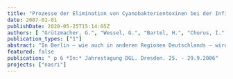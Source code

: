 ```yaml
---
title: "Prozesse der Elimination von Cyanobakterientoxinen bei der Infiltration"
date: 2007-01-01
publishDate: 2020-05-25T15:14:05Z
authors: [ "Grützmacher, G.", "Wessel, G.", "Bartel, H.", "Chorus, I." ]
publication_types: ["1"]
abstract: "In Berlin – wie auch in anderen Regionen Deutschlands – wird ein Großteil des Trinkwassers durch Uferfiltration gewonnen. Durch eine Untergrundpassage mit einer Dauer von meist mehreren Wochen erhält es eine Aufreinigung, die den Aufwand der konventionellen Trinkwasseraufbereitung verringert und eine zusätzliche Barriere gegenüber Schadstoffen darstellt (Kühn 2001). Das Ziel eines interdisziplinären Forschungsvorhabens mit dem Titel NASRI (Natural and Artificial Systems for Recharge and Infiltration) war, die Reinigungsprozesse für verschiedenste Substanzen zu ermitteln und Empfehlungen für das zukünftige Wassermanagement in Berlin abzuleiten (Fritz 2003). Aufgabe der Arbeitsgruppe des Umweltbundesamtes war dabei zu klären, wie wirksam Microcystinen (MCYST) als wichtigste Gruppe der Cyanobakterientoxine durch die Bodenpassage eliminiert werden. Im Folgenden werden einige Schlüsselergebnisse berichtet. Für eine ausführliche Ergebnisdarstellung siehe Grützmacher et al. (2006). MCYST sind in der Regel überwiegend (> 90 %) zellgebunden, so dass die physikalische Filtration der Zellen an der Sedimentoberfläche als Eliminationsprozess im Vordergrund steht (Grützmacher et al. 2003). Das extrazelluläre MCYST wird dagegen überwiegend biologisch abgebaut (Lahti et al. 1998, Grützmacher et al. 2005a). Um unter naturnahen Bedingungen Extremfälle für den biologischen Abbau zu simulieren, wurden i) Freilandversuche unter variierenden Redoxbedingungen und ii) Laborsäulenversuche bei unterschiedlichen Temperaturen durchgeführt. Ferner wurde die Freisetzung von MCYST aus sedimentierten Zellen untersucht."
featured: false
publication: " p 6 *In:* Jahrestagung DGL. Dresden. 25. - 29.9.2006"
projects: ["nasri"]
---
```


